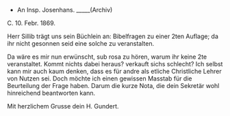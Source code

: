 + An Insp. Josenhans. _____(Archiv)

 C. 10. Febr. 1869.

Herr Sillib trägt uns sein Büchlein an: Bibelfragen zu einer 2ten Auflage; da ihr nicht gesonnen seid eine solche zu veranstalten.

Da wäre es mir nun erwünscht, sub rosa zu hören, warum ihr keine 2te veranstaltet. Kommt nichts dabei heraus? verkauft sichs schlecht? Ich selbst kann mir auch kaum denken, dass es für andre als etliche Christliche Lehrer von Nutzen sei. Doch möchte ich einen gewissen Masstab für die Beurteilung der Frage haben. Darum die kurze Nota, die dein Sekretär wohl hinreichend beantworten kann.

 Mit herzlichem Grusse
 dein
 H. Gundert.
